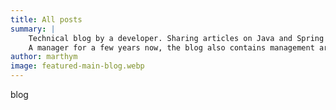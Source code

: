 ```yaml
---
title: All posts
summary: |
    Technical blog by a developer. Sharing articles on Java and Spring Boot, as well as professional best practices and technology watch.
    A manager for a few years now, the blog also contains management articles. Working in e-Commerce, SEO best practices are part of the story.
author: marthym
image: featured-main-blog.webp
---
```


blog